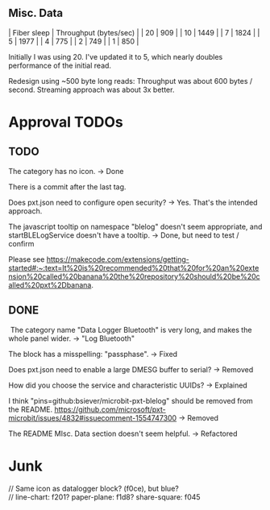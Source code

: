 
## Misc. Data

| Fiber sleep | Throughput (bytes/sec) |
| 20 | 909 | 
| 10 | 1449 |
| 7 | 1824 |
| 5 | 1977 |
| 4 | 775 |
| 2 | 749 |
| 1 | 850 |

Initially I was using 20.  I've updated it to 5, which nearly doubles performance of the initial read.

Redesign using ~500 byte long reads:  Throughput was about 600 bytes / second.  Streaming approach was about 3x better.


# Approval TODOs

## TODO

The category has no icon. -> Done

There is a commit after the last tag.

Does pxt.json need to configure open security? -> Yes.  That's the intended approach.  

The javascript tooltip on namespace "blelog" doesn't seem appropriate, and startBLELogService doesn't have a tooltip. -> Done, but need to test / confirm

Please see https://makecode.com/extensions/getting-started#:~:text=It%20is%20recommended%20that%20for%20an%20extension%20called%20banana%20the%20repository%20should%20be%20called%20pxt%2Dbanana.


## DONE

​
The category name "Data Logger Bluetooth" is very long, and makes the whole panel wider.  -> "Log Bluetooth"

The block has a misspelling: "passphase". -> Fixed

Does pxt.json need to enable a large DMESG buffer to serial? -> Removed

How did you choose the service and characteristic UUIDs? -> Explained

I think "pins=github:bsiever/microbit-pxt-blelog" should be removed from the README.
https://github.com/microsoft/pxt-microbit/issues/4832#issuecomment-1554747300 -> Removed

The README MIsc. Data section doesn't seem helpful. -> Refactored
 






# Junk 


// Same icon as datalogger block? (f0ce), but blue?  
//  line-chart: f201? paper-plane: f1d8? share-square: f045






<!-- ```package
pins=github:bsiever/microbit-pxt-blelog
``` -->